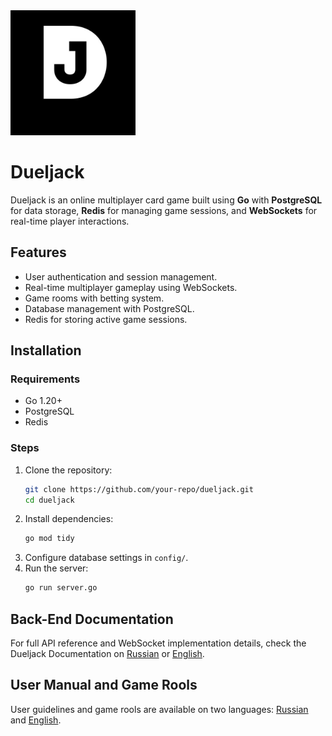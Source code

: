 <img src="./docs/logo.png" alt="Logo" width=200> 

# Dueljack

Dueljack is an online multiplayer card game built using **Go** with **PostgreSQL** for data storage, **Redis** for managing game sessions, and **WebSockets** for real-time player interactions.

## Features
- User authentication and session management.
- Real-time multiplayer gameplay using WebSockets.
- Game rooms with betting system.
- Database management with PostgreSQL.
- Redis for storing active game sessions.

## Installation
### Requirements
- Go 1.20+
- PostgreSQL
- Redis

### Steps
1. Clone the repository:
   ```sh
   git clone https://github.com/your-repo/dueljack.git
   cd dueljack
   ```
2. Install dependencies:
   ```sh
   go mod tidy
   ```
3. Configure database settings in `config/`.
4. Run the server:
   ```sh
   go run server.go
   ```

## Back-End Documentation
For full API reference and WebSocket implementation details, check the Dueljack Documentation on [Russian](/docs/DOCS_RU.md) or [English](/docs/DOCS_EN.md).

## User Manual and Game Rools
User guidelines and game rools are available on two languages: [Russian](/docs/USER_MANUAL_RU.md) and [English](/docs/USER_MANUAL_EN.md).